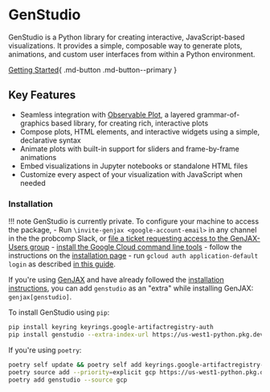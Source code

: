 # GenStudio

GenStudio is a Python library for creating interactive, JavaScript-based visualizations. It provides a simple, composable way to generate plots, animations, and custom user interfaces from within a Python environment.

[Getting Started](getting-started.py){ .md-button  .md-button--primary }

## Key Features

- Seamless integration with [Observable Plot](https://observablehq.com/plot/), a layered grammar-of-graphics based library, for creating rich, interactive plots
- Compose plots, HTML elements, and interactive widgets using a simple, declarative syntax
- Animate plots with built-in support for sliders and frame-by-frame animations
- Embed visualizations in Jupyter notebooks or standalone HTML files
- Customize every aspect of your visualization with JavaScript when needed

### Installation

!!! note
    GenStudio is currently private. To configure your machine to access the package,
    - Run `\invite-genjax <google-account-email>` in any channel in the the probcomp Slack, or [file a ticket requesting access to the GenJAX-Users
    group](https://github.com/probcomp/genjax/issues/new?assignees=sritchie&projects=&template=access.md&title=%5BACCESS%5D)
    - [install the Google Cloud command line tools](https://cloud.google.com/sdk/docs/install)
    - follow the instructions on the [installation page](https://cloud.google.com/sdk/docs/install)
    - run `gcloud auth application-default login` as described [in this guide](https://cloud.google.com/sdk/docs/initializing).

If you're using [GenJAX](https://www.github.com/probcomp/genjax) and have already followed the [installation instructions](https://genjax.gen.dev/#quickstart), you can add `genstudio` as an "extra" while installing GenJAX: `genjax[genstudio]`.

To install GenStudio using `pip`:

```bash
pip install keyring keyrings.google-artifactregistry-auth
pip install genstudio --extra-index-url https://us-west1-python.pkg.dev/probcomp-caliban/probcomp/simple/
```

If you're using `poetry`:

```bash
poetry self update && poetry self add keyrings.google-artifactregistry-auth
poetry source add --priority=explicit gcp https://us-west1-python.pkg.dev/probcomp-caliban/probcomp/simple/
poetry add genstudio --source gcp
```
